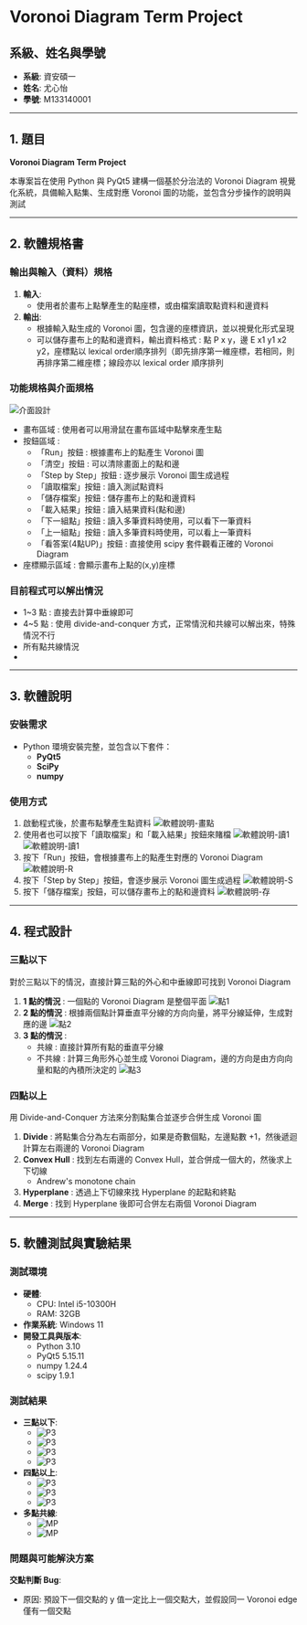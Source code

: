 # Voronoi Diagram Term Project

## 系級、姓名與學號
- **系級**: 資安碩一
- **姓名**: 尤心怡
- **學號**: M133140001

---

## 1. 題目
**Voronoi Diagram Term Project**

本專案旨在使用 Python 與 PyQt5 建構一個基於分治法的 Voronoi Diagram 視覺化系統，具備輸入點集、生成對應 Voronoi 圖的功能，並包含分步操作的說明與測試

---

## 2. 軟體規格書

### 輸出與輸入（資料）規格
1. **輸入**:
   - 使用者於畫布上點擊產生的點座標，或由檔案讀取點資料和邊資料
2. **輸出**:
   - 根據輸入點生成的 Voronoi 圖，包含邊的座標資訊，並以視覺化形式呈現
   - 可以儲存畫布上的點和邊資料，輸出資料格式 : 點 P x y，邊 E x1 y1 x2 y2，座標點以 lexical order順序排列（即先排序第一維座標，若相同，則再排序第二維座標；線段亦以 lexical order 順序排列

### 功能規格與介面規格
![介面設計](pic/program-design.png)
- 畫布區域 : 使用者可以用滑鼠在畫布區域中點擊來產生點
- 按鈕區域 :
  - 「Run」按鈕 : 根據畫布上的點產生 Voronoi 圖
  - 「清空」按鈕 : 可以清除畫面上的點和邊
  - 「Step by Step」按鈕 : 逐步展示 Voronoi 圖生成過程
  - 「讀取檔案」按鈕 : 讀入測試點資料
  - 「儲存檔案」按鈕 : 儲存畫布上的點和邊資料
  - 「載入結果」按鈕 : 讀入結果資料(點和邊)
  - 「下一組點」按鈕 : 讀入多筆資料時使用，可以看下一筆資料
  - 「上一組點」按鈕 : 讀入多筆資料時使用，可以看上一筆資料
  - 「看答案(4點UP)」按鈕 : 直接使用 scipy 套件觀看正確的 Voronoi Diagram
- 座標顯示區域 : 會顯示畫布上點的(x,y)座標

### 目前程式可以解出情況
- 1~3 點 : 直接去計算中垂線即可
- 4~5 點 : 使用 divide-and-conquer 方式，正常情況和共線可以解出來，特殊情況不行
- 所有點共線情況
- 
---

## 3. 軟體說明

### 安裝需求
- Python 環境安裝完整，並包含以下套件：
  - **PyQt5**
  - **SciPy**
  - **numpy**

### 使用方式
1. 啟動程式後，於畫布點擊產生點資料 ![軟體說明-畫點](/pic/usage1.png)
2. 使用者也可以按下「讀取檔案」和「載入結果」按鈕來賭檔 ![軟體說明-讀1](/pic/usage4.png) ![軟體說明-讀1](/pic/usage5.png)
3. 按下「Run」按鈕，會根據畫布上的點產生對應的 Voronoi Diagram ![軟體說明-R](/pic/usage2.png)
4. 按下「Step by Step」按鈕，會逐步展示 Voronoi 圖生成過程 ![軟體說明-S](/pic/usage3.png)
5. 按下「儲存檔案」按鈕，可以儲存畫布上的點和邊資料 ![軟體說明-存](/pic/usage6.png)

---

## 4. 程式設計

### 三點以下
對於三點以下的情況，直接計算三點的外心和中垂線即可找到 Voronoi Diagram
1. **1 點的情況** : 一個點的 Voronoi Diagram 是整個平面 ![點1](/pic/point1.png)
2. **2 點的情況** : 根據兩個點計算垂直平分線的方向向量，將平分線延伸，生成對應的邊 ![點2](/pic/point2.png)
3. **3 點的情況** : 
   - 共線 : 直接計算所有點的垂直平分線
   - 不共線 : 計算三角形外心並生成 Voronoi Diagram，邊的方向是由方向向量和點的內積所決定的 ![點3](/pic/point3.png)

### 四點以上
用 Divide-and-Conquer 方法來分割點集合並逐步合併生成 Voronoi 圖
1. **Divide** : 將點集合分為左右兩部分，如果是奇數個點，左邊點數 +1，然後遞迴計算左右兩邊的 Voronoi Diagram
2. **Convex Hull** : 找到左右兩邊的 Convex Hull，並合併成一個大的，然後求上下切線
   - Andrew's monotone chain
3. **Hyperplane** : 透過上下切線來找 Hyperplane 的起點和終點
4. **Merge** : 找到 Hyperplane 後即可合併左右兩個 Voronoi Diagram

---

## 5. 軟體測試與實驗結果

### 測試環境
- **硬體**:
  - CPU: Intel i5-10300H
  - RAM: 32GB
- **作業系統**: Windows 11
- **開發工具與版本**:
  - Python 3.10
  - PyQt5 5.15.11
  - numpy 1.24.4
  - scipy 1.9.1

### 測試結果
- **三點以下**:
   - ![P3](/pic/test2-3.png)
   - ![P3](/pic/test2-4.png)
   - ![P3](/pic/test2-5.png)
   - ![P3](/pic/test2-6.png)
- **四點以上**:
   - ![P3](/pic/test3-1.png)
   - ![P3](/pic/test3-4.png)
   - ![P3](/pic/test3-6.png)
- **多點共線**:
   - ![MP](/pic/test4-1.png)
   - ![MP](/pic/test4-2.png)
   
  

### 問題與可能解決方案
**交點判斷 Bug**:
   - 原因: 預設下一個交點的 y 值一定比上一個交點大，並假設同一 Voronoi edge 僅有一個交點

